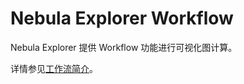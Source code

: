 # Nebula Explorer Workflow

Nebula Explorer 提供 Workflow 功能进行可视化图计算。

详情参见[工作流简介](../nebula-explorer/workflow/workflows.md)。